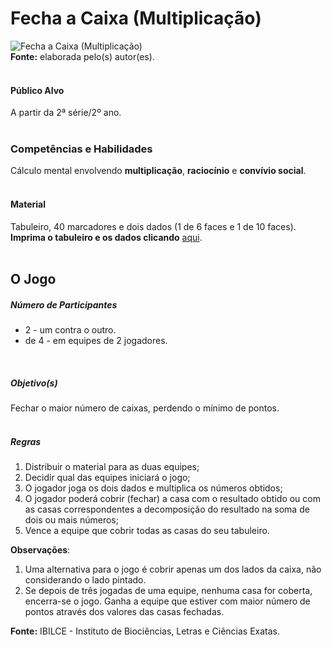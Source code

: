 # Fecha a Caixa (Multiplicação)  

![Fecha a Caixa (Multiplicação)](/imagens/jogos/fecha-caixa.png "Fecha a Caixa (Multiplicação)")  
**Fonte:** elaborada pelo(s) autor(es).  
<br>  

#### <i class="fa fa-user"></i> Público Alvo
A partir da 2ª série/2º ano.  
<br>

### <i class="fa fa-child"></i> Competências e Habilidades  
Cálculo mental envolvendo **multiplicação**, **raciocínio** e **convívio social**.  
<br>  

#### <i class="fa fa-scissors"></i> Material  
Tabuleiro, 40 marcadores e dois dados (1 de 6 faces e 1 de 10 faces).  
**Imprima o tabuleiro e os dados clicando** [aqui](http://www.mat.ibilce.unesp.br/laboratorio/img/jogos/pdf/feche_a_caixa_multiplicacao.pdf).  
<br>  

## <div class="row text-center">O Jogo</div>  
##### <i class="fa fa-users"></i> Número de Participantes  
- 2 - um contra o outro.
- de 4 - em equipes de 2 jogadores.  
<br>  

##### <i class="fa fa-trophy"></i> Objetivo(s)  
Fechar o maior número de caixas, perdendo o mínimo de pontos.  
<br>  
##### <i class="fa fa-thumb-tack"></i> Regras  
1. Distribuir o material para as duas equipes;  
2. Decidir qual das equipes iniciará o jogo;  
3. O jogador joga os dois dados e multiplica os números obtidos;  
4. O jogador poderá cobrir (fechar) a casa com o resultado obtido ou com as casas correspondentes a decomposição do resultado na soma de dois ou mais números;  
5. Vence a equipe que cobrir todas as casas do seu tabuleiro.<br>  

**Observações**:
1. Uma alternativa para o jogo é cobrir apenas um dos lados da caixa, não considerando o lado pintado.  
2. Se depois de três jogadas de uma equipe, nenhuma casa for coberta, encerra-se o jogo. Ganha a equipe que estiver com maior número de pontos através dos valores das casas fechadas.<br>  

**Fonte:** IBILCE - Instituto de Biociências, Letras e Ciências Exatas.  
<br>  
<br>  
